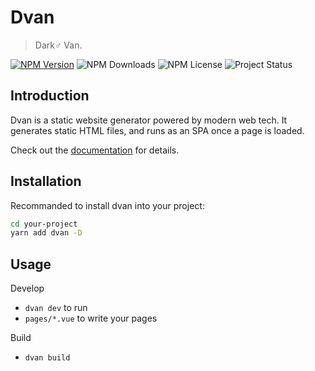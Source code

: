 # Dvan
> Dark♂ Van.

[![NPM Version](https://img.shields.io/npm/v/dvan.svg?style=popout-square)](https://npmjs.com/package/dvan)
![NPM Downloads](https://img.shields.io/npm/dt/dvan.svg?style=popout-square)
![NPM License](https://img.shields.io/npm/l/dvan.svg?style=popout-square)
![Project Status](https://img.shields.io/badge/status-beta-yellow.svg?style=popout-square)

## Introduction
Dvan is a static website generator powered by modern web tech. It generates static HTML files, and runs as an SPA once a page is loaded.

Check out the [documentation](https://dvan.evila.me) for details.

## Installation
Recommanded to install dvan into your project:
```bash
cd your-project
yarn add dvan -D
```

## Usage
Develop
- `dvan dev` to run
- `pages/*.vue` to write your pages

Build
- `dvan build`
